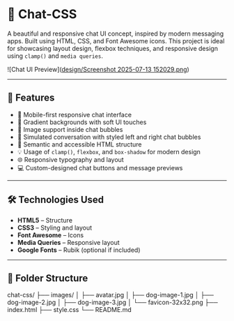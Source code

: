 # 📱 Chat-CSS

A beautiful and responsive chat UI concept, inspired by modern messaging apps. Built using HTML, CSS, and Font Awesome icons. This project is ideal for showcasing layout design, flexbox techniques, and responsive design using `clamp()` and `media queries`.

![Chat UI Preview]([design/Screenshot 2025-07-13 152029.png](https://github.com/ArjunKalirana/chat-css/blob/5b5e2d0efe8872e43bb38caee3c8181476c561c2/design/Screenshot%202025-07-13%20152029.png))

---

## 🚀 Features

- 📱 Mobile-first responsive chat interface
- 🎨 Gradient backgrounds with soft UI touches
- 🐶 Image support inside chat bubbles
- 💬 Simulated conversation with styled left and right chat bubbles
- 🧠 Semantic and accessible HTML structure
- 💡 Usage of `clamp()`, `flexbox`, and `box-shadow` for modern design
- 🌐 Responsive typography and layout
- 💻 Custom-designed chat buttons and message previews

---

## 🛠️ Technologies Used

- **HTML5** – Structure
- **CSS3** – Styling and layout
- **Font Awesome** – Icons
- **Media Queries** – Responsive layout
- **Google Fonts** – Rubik (optional if included)

---

## 📂 Folder Structure
chat-css/
├── images/
│ ├── avatar.jpg
│ ├── dog-image-1.jpg
│ ├── dog-image-2.jpg
│ ├── dog-image-3.jpg
│ └── favicon-32x32.png
├── index.html
├── style.css
└── README.md


